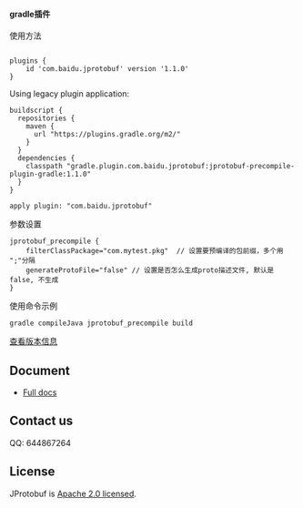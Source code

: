 
#### gradle插件
使用方法

```property

plugins {
    id 'com.baidu.jprotobuf' version '1.1.0'
}
```

Using legacy plugin application:

```property
buildscript {
  repositories {
    maven {
      url "https://plugins.gradle.org/m2/"
    }
  }
  dependencies {
    classpath "gradle.plugin.com.baidu.jprotobuf:jprotobuf-precompile-plugin-gradle:1.1.0"
  }
}

apply plugin: "com.baidu.jprotobuf"
```

参数设置

```property
jprotobuf_precompile {
    filterClassPackage="com.mytest.pkg"  // 设置要预编译的包前缀，多个用 ";"分隔
    generateProtoFile="false" // 设置是否怎么生成proto描述文件, 默认是false, 不生成
}
```

使用命令示例

```property
gradle compileJava jprotobuf_precompile build
```

[查看版本信息](https://plugins.gradle.org/plugin/com.baidu.jprotobuf)

## Document

- [Full docs](./Document.md)

## Contact us
QQ: 644867264

## License
JProtobuf is [Apache 2.0 licensed](./LICENSE).
